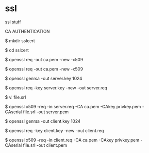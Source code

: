 # ssl
ssl stuff

CA AUTHENTICATION

 $ mkdir sslcert
 
 $ cd sslcert
 
 $ openssl req -out ca.pem -new -x509 
 
 $ openssl req -out ca.pem -new -x509 



 $ openssl genrsa -out server.key 1024 
 
 $ openssl req -key server.key -new -out server.req 
 
 $ vi file.srl
 
 $ openssl x509 -req -in server.req -CA  ca.pem  -CAkey  privkey.pem -CAserial file.srl -out server.pem 

 
 $ openssl genrsa -out client.key 1024 
 
 $ openssl req -key client.key -new -out client.req 
 
 $ openssl x509 -req -in client.req -CA ca.pem -CAkey privkey.pem -CAserial file.srl -out client.pem 


